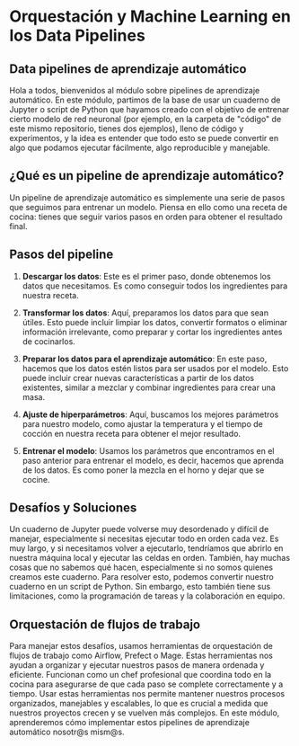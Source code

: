 # Orquestación y Machine Learning en los Data Pipelines

## Data pipelines de aprendizaje automático

Hola a todos, bienvenidos al módulo sobre pipelines de aprendizaje automático. En este módulo, partimos de la base de usar un cuaderno de Jupyter o script de Python que hayamos creado con el objetivo de entrenar cierto modelo de red neuronal (por ejemplo, en la carpeta de "código" de este mismo repositorio, tienes dos ejemplos), lleno de código y experimentos, y la idea es entender que todo esto se puede convertir en algo que podamos ejecutar fácilmente, algo reproducible y manejable.

## ¿Qué es un pipeline de aprendizaje automático?

Un pipeline de aprendizaje automático es simplemente una serie de pasos que seguimos para entrenar un modelo. Piensa en ello como una receta de cocina: tienes que seguir varios pasos en orden para obtener el resultado final.

## Pasos del pipeline

1. **Descargar los datos**: Este es el primer paso, donde obtenemos los datos que necesitamos. Es como conseguir todos los ingredientes para nuestra receta.

2. **Transformar los datos**: Aquí, preparamos los datos para que sean útiles. Esto puede incluir limpiar los datos, convertir formatos o eliminar información irrelevante, como preparar y cortar los ingredientes antes de cocinarlos.

3. **Preparar los datos para el aprendizaje automático**: En este paso, hacemos que los datos estén listos para ser usados por el modelo. Esto puede incluir crear nuevas características a partir de los datos existentes, similar a mezclar y combinar ingredientes para crear una masa.

4. **Ajuste de hiperparámetros**: Aquí, buscamos los mejores parámetros para nuestro modelo, como ajustar la temperatura y el tiempo de cocción en nuestra receta para obtener el mejor resultado.

5. **Entrenar el modelo**: Usamos los parámetros que encontramos en el paso anterior para entrenar el modelo, es decir, hacemos que aprenda de los datos. Es como poner la mezcla en el horno y dejar que se cocine.

## Desafíos y Soluciones

Un cuaderno de Jupyter puede volverse muy desordenado y difícil de manejar, especialmente si necesitas ejecutar todo en orden cada vez. Es muy largo, y si necesitamos volver a ejecutarlo, tendríamos que abrirlo en nuestra máquina local y ejecutar las celdas en orden. También, hay muchas cosas que no sabemos qué hacen, especialmente si no somos quienes creamos este cuaderno. Para resolver esto, podemos convertir nuestro cuaderno en un script de Python. Sin embargo, esto también tiene sus limitaciones, como la programación de tareas y la colaboración en equipo.

## Orquestación de flujos de trabajo

Para manejar estos desafíos, usamos herramientas de orquestación de flujos de trabajo como Airflow, Prefect o Mage. Estas herramientas nos ayudan a organizar y ejecutar nuestros pasos de manera ordenada y eficiente. Funcionan como un chef profesional que coordina todo en la cocina para asegurarse de que cada paso se complete correctamente y a tiempo. Usar estas herramientas nos permite mantener nuestros procesos organizados, manejables y escalables, lo que es crucial a medida que nuestros proyectos crecen y se vuelven más complejos. En este módulo, aprenderemos cómo implementar estos pipelines de aprendizaje automático nosotr@s mism@s.


